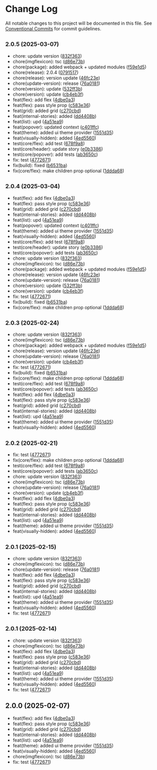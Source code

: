 # Change Log

All notable changes to this project will be documented in this file.
See [Conventional Commits](https://conventionalcommits.org) for commit guidelines.

## <small>2.0.5 (2025-03-07)</small>

* chore: update version ([832f363](https://gitlab.optimacros.com/fe/ui-kit/commit/832f363))
* chore(imgflexicon): tsc ([d86e73b](https://gitlab.optimacros.com/fe/ui-kit/commit/d86e73b))
* chore(package): added webpack + updated modules ([f59e1d5](https://gitlab.optimacros.com/fe/ui-kit/commit/f59e1d5))
* chore(release): 2.0.4 ([0791517](https://gitlab.optimacros.com/fe/ui-kit/commit/0791517))
* chore(release): version update ([46fc23e](https://gitlab.optimacros.com/fe/ui-kit/commit/46fc23e))
* chore(update-version): release ([76a0181](https://gitlab.optimacros.com/fe/ui-kit/commit/76a0181))
* chore(version): update ([532ff3b](https://gitlab.optimacros.com/fe/ui-kit/commit/532ff3b))
* chore(version): update ([cb4eb3f](https://gitlab.optimacros.com/fe/ui-kit/commit/cb4eb3f))
* feat(flex): add flex ([4dbe0a3](https://gitlab.optimacros.com/fe/ui-kit/commit/4dbe0a3))
* feat(flex): pass style prop ([c583e36](https://gitlab.optimacros.com/fe/ui-kit/commit/c583e36))
* feat(grid): added grid ([c270cbd](https://gitlab.optimacros.com/fe/ui-kit/commit/c270cbd))
* feat(internal-stories): added ([dd4408b](https://gitlab.optimacros.com/fe/ui-kit/commit/dd4408b))
* feat(list): upd ([4a51ea9](https://gitlab.optimacros.com/fe/ui-kit/commit/4a51ea9))
* feat(popover): updated context ([c401ffc](https://gitlab.optimacros.com/fe/ui-kit/commit/c401ffc))
* feat(theme): added ui theme provider ([1551d35](https://gitlab.optimacros.com/fe/ui-kit/commit/1551d35))
* feat(visually-hidden): added ([4ed5560](https://gitlab.optimacros.com/fe/ui-kit/commit/4ed5560))
* test(core/flex): add test ([678f9a8](https://gitlab.optimacros.com/fe/ui-kit/commit/678f9a8))
* test(core/header): update story ([e0b3386](https://gitlab.optimacros.com/fe/ui-kit/commit/e0b3386))
* test(core/popover): add tests ([ab3650c](https://gitlab.optimacros.com/fe/ui-kit/commit/ab3650c))
* fix: test ([4772671](https://gitlab.optimacros.com/fe/ui-kit/commit/4772671))
* fix(build): fixed ([b6531ba](https://gitlab.optimacros.com/fe/ui-kit/commit/b6531ba))
* fix(core/flex): make children prop optional ([1ddda68](https://gitlab.optimacros.com/fe/ui-kit/commit/1ddda68))





## <small>2.0.4 (2025-03-04)</small>

* feat(flex): add flex ([4dbe0a3](https://gitlab.optimacros.com/fe/ui-kit/commit/4dbe0a3))
* feat(flex): pass style prop ([c583e36](https://gitlab.optimacros.com/fe/ui-kit/commit/c583e36))
* feat(grid): added grid ([c270cbd](https://gitlab.optimacros.com/fe/ui-kit/commit/c270cbd))
* feat(internal-stories): added ([dd4408b](https://gitlab.optimacros.com/fe/ui-kit/commit/dd4408b))
* feat(list): upd ([4a51ea9](https://gitlab.optimacros.com/fe/ui-kit/commit/4a51ea9))
* feat(popover): updated context ([c401ffc](https://gitlab.optimacros.com/fe/ui-kit/commit/c401ffc))
* feat(theme): added ui theme provider ([1551d35](https://gitlab.optimacros.com/fe/ui-kit/commit/1551d35))
* feat(visually-hidden): added ([4ed5560](https://gitlab.optimacros.com/fe/ui-kit/commit/4ed5560))
* test(core/flex): add test ([678f9a8](https://gitlab.optimacros.com/fe/ui-kit/commit/678f9a8))
* test(core/header): update story ([e0b3386](https://gitlab.optimacros.com/fe/ui-kit/commit/e0b3386))
* test(core/popover): add tests ([ab3650c](https://gitlab.optimacros.com/fe/ui-kit/commit/ab3650c))
* chore: update version ([832f363](https://gitlab.optimacros.com/fe/ui-kit/commit/832f363))
* chore(imgflexicon): tsc ([d86e73b](https://gitlab.optimacros.com/fe/ui-kit/commit/d86e73b))
* chore(package): added webpack + updated modules ([f59e1d5](https://gitlab.optimacros.com/fe/ui-kit/commit/f59e1d5))
* chore(release): version update ([46fc23e](https://gitlab.optimacros.com/fe/ui-kit/commit/46fc23e))
* chore(update-version): release ([76a0181](https://gitlab.optimacros.com/fe/ui-kit/commit/76a0181))
* chore(version): update ([532ff3b](https://gitlab.optimacros.com/fe/ui-kit/commit/532ff3b))
* chore(version): update ([cb4eb3f](https://gitlab.optimacros.com/fe/ui-kit/commit/cb4eb3f))
* fix: test ([4772671](https://gitlab.optimacros.com/fe/ui-kit/commit/4772671))
* fix(build): fixed ([b6531ba](https://gitlab.optimacros.com/fe/ui-kit/commit/b6531ba))
* fix(core/flex): make children prop optional ([1ddda68](https://gitlab.optimacros.com/fe/ui-kit/commit/1ddda68))





## <small>2.0.3 (2025-02-24)</small>

* chore: update version ([832f363](https://gitlab.optimacros.com/fe/ui-kit/commit/832f363))
* chore(imgflexicon): tsc ([d86e73b](https://gitlab.optimacros.com/fe/ui-kit/commit/d86e73b))
* chore(package): added webpack + updated modules ([f59e1d5](https://gitlab.optimacros.com/fe/ui-kit/commit/f59e1d5))
* chore(release): version update ([46fc23e](https://gitlab.optimacros.com/fe/ui-kit/commit/46fc23e))
* chore(update-version): release ([76a0181](https://gitlab.optimacros.com/fe/ui-kit/commit/76a0181))
* chore(version): update ([cb4eb3f](https://gitlab.optimacros.com/fe/ui-kit/commit/cb4eb3f))
* fix: test ([4772671](https://gitlab.optimacros.com/fe/ui-kit/commit/4772671))
* fix(build): fixed ([b6531ba](https://gitlab.optimacros.com/fe/ui-kit/commit/b6531ba))
* fix(core/flex): make children prop optional ([1ddda68](https://gitlab.optimacros.com/fe/ui-kit/commit/1ddda68))
* test(core/flex): add test ([678f9a8](https://gitlab.optimacros.com/fe/ui-kit/commit/678f9a8))
* test(core/popover): add tests ([ab3650c](https://gitlab.optimacros.com/fe/ui-kit/commit/ab3650c))
* feat(flex): add flex ([4dbe0a3](https://gitlab.optimacros.com/fe/ui-kit/commit/4dbe0a3))
* feat(flex): pass style prop ([c583e36](https://gitlab.optimacros.com/fe/ui-kit/commit/c583e36))
* feat(grid): added grid ([c270cbd](https://gitlab.optimacros.com/fe/ui-kit/commit/c270cbd))
* feat(internal-stories): added ([dd4408b](https://gitlab.optimacros.com/fe/ui-kit/commit/dd4408b))
* feat(list): upd ([4a51ea9](https://gitlab.optimacros.com/fe/ui-kit/commit/4a51ea9))
* feat(theme): added ui theme provider ([1551d35](https://gitlab.optimacros.com/fe/ui-kit/commit/1551d35))
* feat(visually-hidden): added ([4ed5560](https://gitlab.optimacros.com/fe/ui-kit/commit/4ed5560))





## <small>2.0.2 (2025-02-21)</small>

* fix: test ([4772671](https://gitlab.optimacros.com/fe/ui-kit/commit/4772671))
* fix(core/flex): make children prop optional ([1ddda68](https://gitlab.optimacros.com/fe/ui-kit/commit/1ddda68))
* test(core/flex): add test ([678f9a8](https://gitlab.optimacros.com/fe/ui-kit/commit/678f9a8))
* test(core/popover): add tests ([ab3650c](https://gitlab.optimacros.com/fe/ui-kit/commit/ab3650c))
* chore: update version ([832f363](https://gitlab.optimacros.com/fe/ui-kit/commit/832f363))
* chore(imgflexicon): tsc ([d86e73b](https://gitlab.optimacros.com/fe/ui-kit/commit/d86e73b))
* chore(update-version): release ([76a0181](https://gitlab.optimacros.com/fe/ui-kit/commit/76a0181))
* chore(version): update ([cb4eb3f](https://gitlab.optimacros.com/fe/ui-kit/commit/cb4eb3f))
* feat(flex): add flex ([4dbe0a3](https://gitlab.optimacros.com/fe/ui-kit/commit/4dbe0a3))
* feat(flex): pass style prop ([c583e36](https://gitlab.optimacros.com/fe/ui-kit/commit/c583e36))
* feat(grid): added grid ([c270cbd](https://gitlab.optimacros.com/fe/ui-kit/commit/c270cbd))
* feat(internal-stories): added ([dd4408b](https://gitlab.optimacros.com/fe/ui-kit/commit/dd4408b))
* feat(list): upd ([4a51ea9](https://gitlab.optimacros.com/fe/ui-kit/commit/4a51ea9))
* feat(theme): added ui theme provider ([1551d35](https://gitlab.optimacros.com/fe/ui-kit/commit/1551d35))
* feat(visually-hidden): added ([4ed5560](https://gitlab.optimacros.com/fe/ui-kit/commit/4ed5560))





## <small>2.0.1 (2025-02-15)</small>

* chore: update version ([832f363](https://gitlab.optimacros.com/fe/ui-kit/commit/832f363))
* chore(imgflexicon): tsc ([d86e73b](https://gitlab.optimacros.com/fe/ui-kit/commit/d86e73b))
* chore(update-version): release ([76a0181](https://gitlab.optimacros.com/fe/ui-kit/commit/76a0181))
* feat(flex): add flex ([4dbe0a3](https://gitlab.optimacros.com/fe/ui-kit/commit/4dbe0a3))
* feat(flex): pass style prop ([c583e36](https://gitlab.optimacros.com/fe/ui-kit/commit/c583e36))
* feat(grid): added grid ([c270cbd](https://gitlab.optimacros.com/fe/ui-kit/commit/c270cbd))
* feat(internal-stories): added ([dd4408b](https://gitlab.optimacros.com/fe/ui-kit/commit/dd4408b))
* feat(list): upd ([4a51ea9](https://gitlab.optimacros.com/fe/ui-kit/commit/4a51ea9))
* feat(theme): added ui theme provider ([1551d35](https://gitlab.optimacros.com/fe/ui-kit/commit/1551d35))
* feat(visually-hidden): added ([4ed5560](https://gitlab.optimacros.com/fe/ui-kit/commit/4ed5560))
* fix: test ([4772671](https://gitlab.optimacros.com/fe/ui-kit/commit/4772671))





## <small>2.0.1 (2025-02-14)</small>

* chore: update version ([832f363](https://gitlab.optimacros.com/fe/ui-kit/commit/832f363))
* chore(imgflexicon): tsc ([d86e73b](https://gitlab.optimacros.com/fe/ui-kit/commit/d86e73b))
* feat(flex): add flex ([4dbe0a3](https://gitlab.optimacros.com/fe/ui-kit/commit/4dbe0a3))
* feat(flex): pass style prop ([c583e36](https://gitlab.optimacros.com/fe/ui-kit/commit/c583e36))
* feat(grid): added grid ([c270cbd](https://gitlab.optimacros.com/fe/ui-kit/commit/c270cbd))
* feat(internal-stories): added ([dd4408b](https://gitlab.optimacros.com/fe/ui-kit/commit/dd4408b))
* feat(list): upd ([4a51ea9](https://gitlab.optimacros.com/fe/ui-kit/commit/4a51ea9))
* feat(theme): added ui theme provider ([1551d35](https://gitlab.optimacros.com/fe/ui-kit/commit/1551d35))
* feat(visually-hidden): added ([4ed5560](https://gitlab.optimacros.com/fe/ui-kit/commit/4ed5560))
* fix: test ([4772671](https://gitlab.optimacros.com/fe/ui-kit/commit/4772671))





## 2.0.0 (2025-02-07)

* feat(flex): add flex ([4dbe0a3](https://gitlab.optimacros.com/fe/ui-kit/commit/4dbe0a3))
* feat(flex): pass style prop ([c583e36](https://gitlab.optimacros.com/fe/ui-kit/commit/c583e36))
* feat(grid): added grid ([c270cbd](https://gitlab.optimacros.com/fe/ui-kit/commit/c270cbd))
* feat(internal-stories): added ([dd4408b](https://gitlab.optimacros.com/fe/ui-kit/commit/dd4408b))
* feat(list): upd ([4a51ea9](https://gitlab.optimacros.com/fe/ui-kit/commit/4a51ea9))
* feat(theme): added ui theme provider ([1551d35](https://gitlab.optimacros.com/fe/ui-kit/commit/1551d35))
* feat(visually-hidden): added ([4ed5560](https://gitlab.optimacros.com/fe/ui-kit/commit/4ed5560))
* chore(imgflexicon): tsc ([d86e73b](https://gitlab.optimacros.com/fe/ui-kit/commit/d86e73b))
* fix: test ([4772671](https://gitlab.optimacros.com/fe/ui-kit/commit/4772671))
